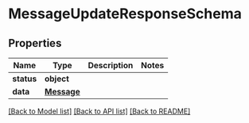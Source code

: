 # MessageUpdateResponseSchema

## Properties
Name | Type | Description | Notes
------------ | ------------- | ------------- | -------------
**status** | **object** |  | 
**data** | [**Message**](Message.md) |  | 

[[Back to Model list]](../README.md#documentation-for-models) [[Back to API list]](../README.md#documentation-for-api-endpoints) [[Back to README]](../README.md)

